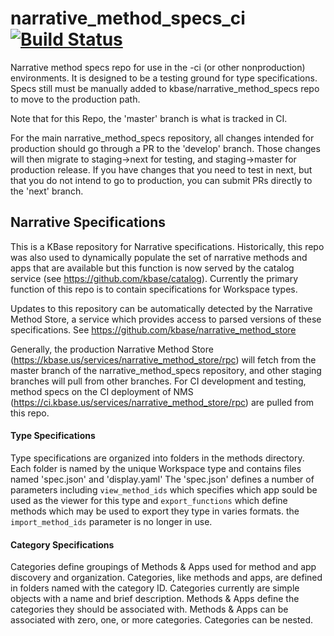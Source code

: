 # narrative_method_specs_ci [![Build Status](https://travis-ci.org/kbase/narrative_method_specs_ci.svg?branch=master)](https://travis-ci.org/kbase/narrative_method_specs_ci)

Narrative method specs repo for use in the -ci (or other nonproduction) environments.  It is designed to be a testing ground for type specifications.  Specs still must be manually added to kbase/narrative_method_specs repo to move to the production path.

Note that for this Repo, the 'master' branch is what is tracked in CI.

For the main narrative_method_specs repository, all changes intended for production should go through a PR to the 'develop' branch.  Those changes will then migrate to staging->next for testing, and staging->master for production release.  If you have changes that you need to test in next, but that you do not intend to go to production, you can submit PRs directly to the 'next' branch.

## Narrative Specifications

This is a KBase repository for Narrative specifications. Historically, this repo was also used to 
dynamically populate the set of narrative methods and apps that are available but this function is
now served by the catalog service (see https://github.com/kbase/catalog). Currently the primary function
of this repo is to contain specifications for Workspace types.

Updates to this repository can be automatically detected by the Narrative Method Store, a service which provides
access to parsed versions of these specifications.  See https://github.com/kbase/narrative_method_store

Generally, the production Narrative Method Store (https://kbase.us/services/narrative_method_store/rpc) will
fetch from the master branch of the narrative_method_specs repository, and other staging branches will pull from other branches.  For CI development and testing, method specs on the CI deployment of NMS (https://ci.kbase.us/services/narrative_method_store/rpc) are pulled from this repo.

#### Type Specifications

Type specifications are organized into folders in the methods directory.  Each folder is named by the unique
Workspace type and contains files named 'spec.json' and 'display.yaml' The 'spec.json' defines a number of 
parameters including `view_method_ids` which specifies which app sould be used as the viewer for this
type and `export_functions` which define methods which may be used to export they type in varies formats.
the `import_method_ids` parameter is no longer in use.

#### Category Specifications 

Categories define groupings of Methods & Apps used for method and app discovery and organization.  Categories,
like methods and apps, are defined in folders named with the category ID.  Categories currently are simple objects
with a name and brief description.  Methods & Apps define the categories they should be associated with.  Methods
& Apps can be associated with zero, one, or more categories.  Categories can be nested.


